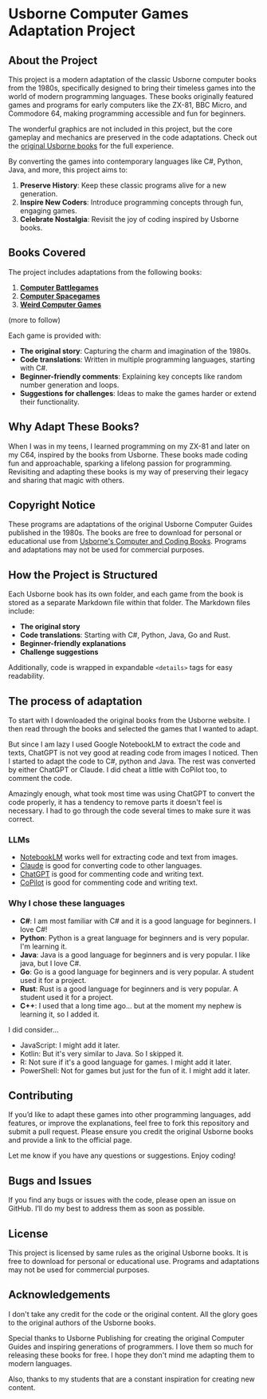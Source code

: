 # Usborne Computer Games Adaptation Project

## About the Project

This project is a modern adaptation of the classic Usborne computer books from the 1980s, specifically designed to bring their timeless games into the world of modern programming languages. These books originally featured games and programs for early computers like the ZX-81, BBC Micro, and Commodore 64, making programming accessible and fun for beginners.

The wonderful graphics are not included in this project, but the core gameplay and mechanics are preserved in the code adaptations. Check out the [original Usborne books](https://usborne.com/row/books/computer-and-coding-books) for the full experience.

By converting the games into contemporary languages like C#, Python, Java, and more, this project aims to:

1. **Preserve History**: Keep these classic programs alive for a new generation.
2. **Inspire New Coders**: Introduce programming concepts through fun, engaging games.
3. **Celebrate Nostalgia**: Revisit the joy of coding inspired by Usborne books.

## Books Covered

The project includes adaptations from the following books:

1. [**Computer Battlegames**](./computer_battlegames/readme.md)
2. [**Computer Spacegames**](./computer_spacegames/readme.md)
3. [**Weird Computer Games**](./weird_computer_games/readme.md)

(more to follow)

Each game is provided with:

- **The original story**: Capturing the charm and imagination of the 1980s.
- **Code translations**: Written in multiple programming languages, starting with C#.
- **Beginner-friendly comments**: Explaining key concepts like random number generation and loops.
- **Suggestions for challenges**: Ideas to make the games harder or extend their functionality.

## Why Adapt These Books?

When I was in my teens, I learned programming on my ZX-81 and later on my C64, inspired by the books from Usborne. These books made coding fun and approachable, sparking a lifelong passion for programming. Revisiting and adapting these books is my way of preserving their legacy and sharing that magic with others.

## Copyright Notice

These programs are adaptations of the original Usborne Computer Guides published in the 1980s. The books are free to download for personal or educational use from [Usborne's Computer and Coding Books](https://usborne.com/row/books/computer-and-coding-books). Programs and adaptations may not be used for commercial purposes.

## How the Project is Structured

Each Usborne book has its own folder, and each game from the book is stored as a separate Markdown file within that folder. The Markdown files include:

- **The original story**
- **Code translations**: Starting with C#, Python, Java, Go and Rust.
- **Beginner-friendly explanations**
- **Challenge suggestions**

Additionally, code is wrapped in expandable `<details>` tags for easy readability.

## The process of adaptation

To start with I downloaded the original books from the Usborne website. I then read through the books and selected the games that I wanted to adapt.

But since I am lazy I used Google NotebookLM to extract the code and texts, ChatGPT is not vey good at reading code from images I noticed. Then I started to adapt the code to C#, python and Java. The rest was converted by either ChatGPT or Claude. I did cheat a little with CoPilot too, to comment the code.

Amazingly enough, what took most time was using ChatGPT to convert the code properly, it has a tendency to remove parts it doesn't feel is necessary. I had to go through the code several times to make sure it was correct.

### LLMs

- [NotebookLM](https://notebook.lm.goo.gle/) works well for extracting code and text from images.
- [Claude](https://claude.gg/) is good for converting code to other languages.
- [ChatGPT](https://app.inferkit.com/demo) is good for commenting code and writing text.
- [CoPilot](https://copilot.github.com/) is good for commenting code and writing text.

### Why I chose these languages

- **C#**: I am most familiar with C# and it is a good language for beginners. I love C#!
- **Python**: Python is a great language for beginners and is very popular. I'm learning it.
- **Java**: Java is a good language for beginners and is very popular. I like java, but I love C#.
- **Go**: Go is a good language for beginners and is very popular. A student used it for a project.
- **Rust**: Rust is a good language for beginners and is very popular. A student used it for a project.
- **C++**: I used that a long time ago... but at the moment my nephew is learning it, so I added it.

I did consider...

- JavaScript: I might add it later.
- Kotlin: But it's very similar to Java. So I skipped it.
- R: Not sure if it's a good language for games. I might add it later.
- PowerShell: Not for games but just for the fun of it. I might add it later.

## Contributing

If you’d like to adapt these games into other programming languages, add features, or improve the explanations, feel free to fork this repository and submit a pull request. Please ensure you credit the original Usborne books and provide a link to the official page.

Let me know if you have any questions or suggestions. Enjoy coding!

## Bugs and Issues

If you find any bugs or issues with the code, please open an issue on GitHub. I’ll do my best to address them as soon as possible.

## License

This project is licensed by same rules as the original Usborne books. It is free to download for personal or educational use. Programs and adaptations may not be used for commercial purposes.

## Acknowledgements

I don't take any credit for the code or the original content. All the glory goes to the original authors of the Usborne books.

Special thanks to Usborne Publishing for creating the original Computer Guides and inspiring generations of programmers. I love them so much for releasing these books for free. I hope they don't mind me adapting them to modern languages.

Also, thanks to my students that are a constant inspiration for creating new content.
